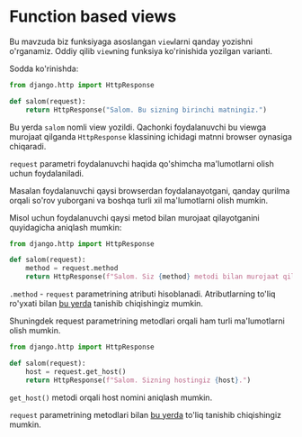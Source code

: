 # Function based views

Bu mavzuda biz funksiyaga asoslangan `view`larni qanday yozishni o'rganamiz. Oddiy qilib `view`ning funksiya
ko'rinishida yozilgan varianti.

Sodda ko'rinishda:

```python
from django.http import HttpResponse

def salom(request):
    return HttpResponse("Salom. Bu sizning birinchi matningiz.")
```

Bu yerda `salom` nomli view yozildi. Qachonki foydalanuvchi bu viewga murojaat qilganda `HttpResponse` klassining
ichidagi
matnni browser oynasiga chiqaradi.

`request` parametri foydalanuvchi haqida qo'shimcha ma'lumotlarni olish uchun foydalaniladi.

Masalan foydalanuvchi qaysi browserdan foydalanayotgani, qanday qurilma orqali so'rov yuborgani va boshqa turli xil
ma'lumotlarni olish mumkin.

Misol uchun foydalanuvchi qaysi metod bilan murojaat qilayotganini quyidagicha aniqlash mumkin:

```python {4}
from django.http import HttpResponse

def salom(request):
    method = request.method
    return HttpResponse(f"Salom. Siz {method} metodi bilan murojaat qildingiz.")
```

`.method` - `request` parametrining atributi hisoblanadi. Atributlarning to'liq ro'yxati
bilan [bu yerda](../../api-reference/view-http-request-attributes/index.md) tanishib chiqishingiz mumkin.

Shuningdek request parametrining metodlari orqali ham turli ma'lumotlarni olish mumkin.

```python {4}
from django.http import HttpResponse

def salom(request):
    host = request.get_host()
    return HttpResponse(f"Salom. Sizning hostingiz {host}.")
```

`get_host()` metodi orqali host nomini aniqlash mumkin.

`request` parametrining metodlari bilan [bu yerda](../../api-reference/view-http-request-methods/index.md) to'liq
tanishib chiqishingiz mumkin.
